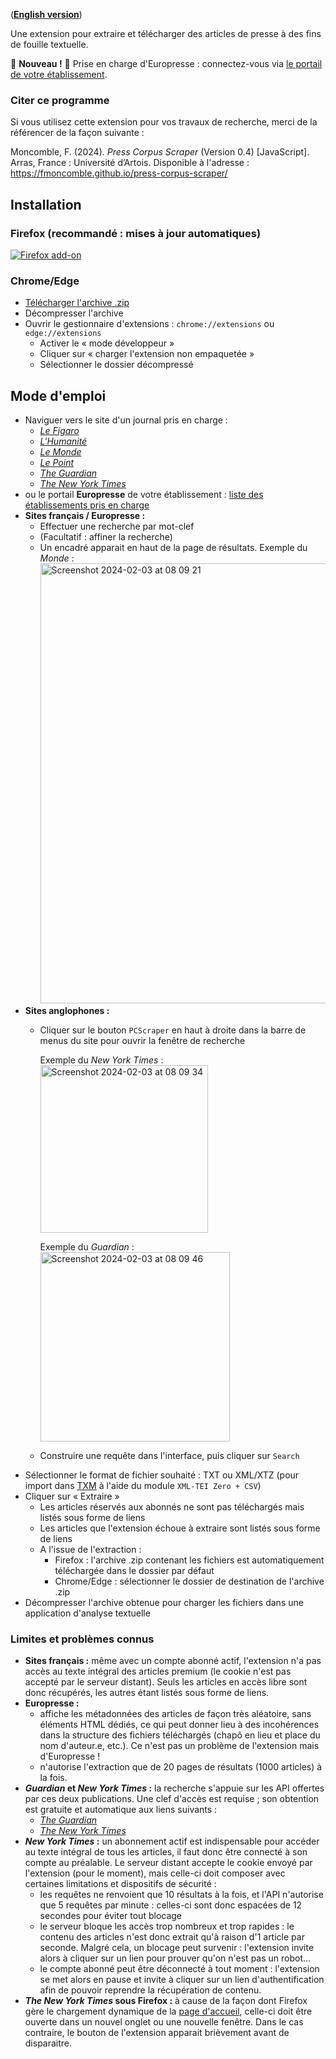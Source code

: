 ([**English version**](https://fmoncomble.github.io/press-corpus-scraper/README_EN.html))  

Une extension pour extraire et télécharger des articles de presse à des fins de fouille textuelle.  
  
🚨 **Nouveau !** 🚨 Prise en charge d'Europresse : connectez-vous via [le portail de votre établissement](europresse-list.md).
### Citer ce programme
Si vous utilisez cette extension pour vos travaux de recherche, merci de la référencer de la façon suivante :  
  
Moncomble, F. (2024). *Press Corpus Scraper* (Version 0.4) [JavaScript]. Arras, France : Université d’Artois. Disponible à l'adresse : https://fmoncomble.github.io/press-corpus-scraper/


## Installation
### Firefox (recommandé : mises à jour automatiques)
[![Firefox add-on](https://github.com/fmoncomble/Figaro_extractor/assets/59739627/e4df008e-1aac-46be-a216-e6304a65ba97)](https://github.com/fmoncomble/press-corpus-scraper/releases/latest/download/pcs.xpi)

### Chrome/Edge
- [Télécharger l'archive .zip](https://github.com/fmoncomble/press-corpus-scraper/releases/latest/download/pcs.zip)
- Décompresser l'archive
- Ouvrir le gestionnaire d'extensions : `chrome://extensions` ou `edge://extensions`
  - Activer le « mode développeur »
  - Cliquer sur « charger l'extension non empaquetée »
  - Sélectionner le dossier décompressé
 
## Mode d'emploi
- Naviguer vers le site d'un journal pris en charge :
    - [*Le Figaro*](https://recherche.lefigaro.fr/)
    - [*L'Humanité*](https://www.humanite.fr/)
    - [*Le Monde*](https://www.lemonde.fr/recherche/)
    - [*Le Point*](https://www.lepoint.fr/recherche/index.php)
    - [*The Guardian*](https://www.theguardian.com/)
    - [*The New York Times*](https://www.nytimes.com/)
- ou le portail **Europresse** de votre établissement : [liste des établissements pris en charge](europresse-list.md)
- **Sites français / Europresse :**
    - Effectuer une recherche par mot-clef
    - (Facultatif : affiner la recherche)
    - Un encadré apparait en haut de la page de résultats. Exemple du *Monde* :
      <img width="704" alt="Screenshot 2024-02-03 at 08 09 21" src="https://github.com/fmoncomble/press-corpus-scraper/assets/59739627/07b0a58a-1730-4652-9eff-f2d010a0a9ec">  
- **Sites anglophones :**
    - Cliquer sur le bouton `PCScraper` en haut à droite dans la barre de menus du site pour ouvrir la fenêtre de recherche  
        
      Exemple du *New York Times* :  
      <img width="268" alt="Screenshot 2024-02-03 at 08 09 34" src="https://github.com/fmoncomble/press-corpus-scraper/assets/59739627/9c2a975d-6933-4489-970e-6d34bc1015c0">
        
      Exemple du *Guardian* :  
      <img width="303" alt="Screenshot 2024-02-03 at 08 09 46" src="https://github.com/fmoncomble/press-corpus-scraper/assets/59739627/625b57e9-79d0-44e1-a5a8-738a6f3b9de6">
        
    - Construire une requête dans l'interface, puis cliquer sur `Search` 
- Sélectionner le format de fichier souhaité : TXT ou XML/XTZ (pour import dans [TXM](https://txm.gitpages.huma-num.fr/textometrie/) à l'aide du module `XML-TEI Zero + CSV`)
- Cliquer sur « Extraire »
  - Les articles réservés aux abonnés ne sont pas téléchargés mais listés sous forme de liens
  - Les articles que l'extension échoue à extraire sont listés sous forme de liens
  - A l'issue de l'extraction :
    - Firefox : l'archive .zip contenant les fichiers est automatiquement téléchargée dans le dossier par défaut
    - Chrome/Edge : sélectionner le dossier de destination de l'archive .zip
- Décompresser l'archive obtenue pour charger les fichiers dans une application d'analyse textuelle

### Limites et problèmes connus
- **Sites français :** même avec un compte abonné actif, l'extension n'a pas accès au texte intégral des articles premium (le cookie n'est pas accepté par le serveur distant). Seuls les articles en accès libre sont donc récupérés, les autres étant listés sous forme de liens.
- **Europresse :** 
    - affiche les métadonnées des articles de façon très aléatoire, sans éléments HTML dédiés, ce qui peut donner lieu à des incohérences dans la structure des fichiers téléchargés (chapô en lieu et place du nom d'auteur.e, etc.). Ce n'est pas un problème de l'extension mais d'Europresse !
    - n'autorise l'extraction que de 20 pages de résultats (1000 articles) à la fois.
- ***Guardian* et *New York Times* :** la recherche s'appuie sur les API offertes par ces deux publications. Une clef d'accès est requise ; son obtention est gratuite et automatique aux liens suivants :
    - [*The Guardian*](https://bonobo.capi.gutools.co.uk/register/developer)
    - [*The New York Times*](https://developer.nytimes.com/get-started)
- ***New York Times* :** un abonnement actif est indispensable pour accéder au texte intégral de tous les articles, il faut donc être connecté à son compte au préalable. Le serveur distant accepte le cookie envoyé par l'extension (pour le moment), mais celle-ci doit composer avec certaines limitations et dispositifs de sécurité :
    - les requêtes ne renvoient que 10 résultats à la fois, et l'API n'autorise que 5 requêtes par minute : celles-ci sont donc espacées de 12 secondes pour éviter tout blocage
    - le serveur bloque les accès trop nombreux et trop rapides : le contenu des articles n'est donc extrait qu'à raison d'1 article par seconde. Malgré cela, un blocage peut survenir : l'extension invite alors à cliquer sur un lien pour prouver qu'on n'est pas un robot...
    - le compte abonné peut être déconnecté à tout moment : l'extension se met alors en pause et invite à cliquer sur un lien d'authentification afin de pouvoir reprendre la récupération de contenu.
- ***The New York Times* sous Firefox :** à cause de la façon dont Firefox gère le chargement dynamique de la [page d'accueil](https://www.nytimes.com), celle-ci doit être ouverte dans un nouvel onglet ou une nouvelle fenêtre. Dans le cas contraire, le bouton de l'extension apparait brièvement avant de disparaitre.
